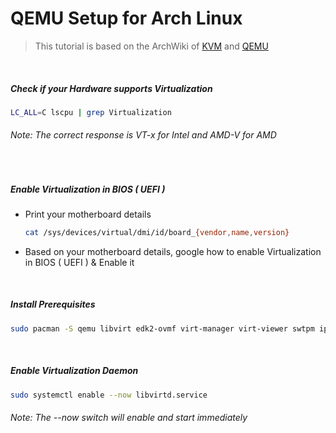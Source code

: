# QEMU Setup for Arch Linux
>This tutorial is based on the ArchWiki of [KVM](https://wiki.archlinux.org/title/KVM) and [QEMU](https://wiki.archlinux.org/title/QEMU)

&nbsp;&nbsp;
##### Check if your Hardware supports Virtualization   

```sh
LC_ALL=C lscpu | grep Virtualization
```
###### *Note: The correct response is VT-x for Intel and AMD-V for AMD*
&nbsp;&nbsp;
##### Enable Virtualization in BIOS ( UEFI )
  - Print your motherboard details
    ```sh
    cat /sys/devices/virtual/dmi/id/board_{vendor,name,version}
    ```   
  - Based on your motherboard details, google how to enable Virtualization in BIOS ( UEFI ) & Enable it

&nbsp;&nbsp;
##### Install Prerequisites
```sh
sudo pacman -S qemu libvirt edk2-ovmf virt-manager virt-viewer swtpm iptables-nft dnsmasq
```

&nbsp;&nbsp;
##### Enable Virtualization Daemon
```sh
sudo systemctl enable --now libvirtd.service
```
###### *Note: The --now switch will enable and start immediately*
